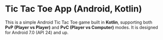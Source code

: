 # Tic Tac Toe App (Android, Kotlin)

This is a simple Android Tic Tac Toe game built in **Kotlin**, supporting both **PvP (Player vs Player)** and **PvC (Player vs Computer)** modes. 
It is designed for Android 7.0 (API 24) and up.

